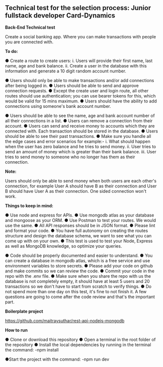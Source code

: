 ## Technical test for the selection process: Junior fullstack developer Card-Dynamics

**Back-End Technical test**

Create a social banking app. Where you can make transactions with people you are connected with.

**To do:**

● Create a route to create users:
i. Users will provide their first name, last name, age and bank balance.
ii. Create a user in the database with this information and generate a 10 digit random account number.

● Users should only be able to make transactions and/or add connections after being logged in.
● Users should be able to send and approve connection requests.
● Except the create user and login route, all other routes should use authentication; you can use bearer tokens for this, which would be valid for 15 mins maximum.
● Users should have the ability to add connections using someone's bank account number.

● Users should be able to see the name, age and bank account number of all their connections in a list.
● Users can remove a connection from their account.
● Users can send and receive money to accounts which they are connected with. Each transaction should be stored in the database.
● Users should be able to see their past transactions.
● Make sure you handle all the edge cases and error scenarios for example:-
i. What should happen when the user has zero balance and he tries to send money.
ii. User tries to send an amount of money which is greater than their bank balance.
iii. User tries to send money to someone who no longer has them as their connection.

**Note:**

Users should only be able to send money when both users are each other's connection, for example User A should have B as their connection and User B should have User A as their connection. One sided connection won't work.

**Things to keep in mind:**

● Use node and express for APIs.
● Use mongodb atlas as your database and mongoose as your ORM.
● Use Postman to test your routes. We would use the same.
● All API responses should be in JSON format.
● Please lint and format your code.
● You have full autonomy on creating the routes structure and design the database schema, we want to see what you can come up with on your own.
● This test is used to test your Node, Express as well as MongoDB knowledge, so optimize your queries.

● Code should be properly documented and easier to understand.
● You can create a database in mongodb atlas, which is a free service and use
environment variables to store secrets.
● Please add your code on github and make commits so we can review the code.
● Commit your code in the repo with the .env file.
● Make sure when you share the repo with us the database is not completely empty, it should have at least 5 users and 20 transactions so we don't have to start from scratch to verify things.
● Do not spend more than one day on this test, it's fine to not finish it. A few questions are going to come after the code review and that's the important part.


**Boilerplate project**

https://github.com/maitraysuthar/rest-api-nodejs-mongodb

**How to run**

● Clone or download this repository
● Open a terminal in the root folder of the repository
● Install the local dependencies by running in the terminal the command:
-npm install

●Start the project with the command:
-npm run dev